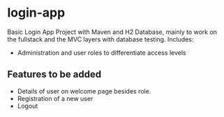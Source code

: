 # login-app

Basic Login App Project with Maven and H2 Database, mainly to work on the fullstack and the MVC layers with database testing. Includes:

- Administration and user roles to differentiate access levels

## Features to be added

- Details of user on welcome page besides role.
- Registration of a new user
- Logout

